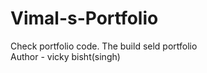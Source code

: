 # Vimal-s-Portfolio <br>
Check portfolio code. The build seld portfolio <br>
Author - vicky bisht(singh)
